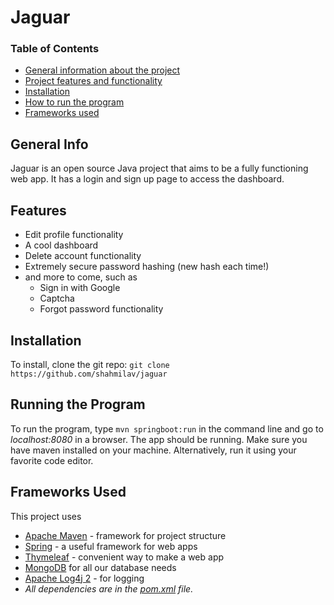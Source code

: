 # Jaguar

### Table of Contents
* [General information about the project](#general-info)
* [Project features and functionality](#features)
* [Installation](#installation)
* [How to run the program](#running-the-program)
* [Frameworks used](#frameworks-used)

## General Info
Jaguar is an open source Java project that aims to be a fully functioning web app. It has a login and sign up page to
access the dashboard.

## Features
- Edit profile functionality
- A cool dashboard
- Delete account functionality
- Extremely secure password hashing (new hash each time!)
- and more to come, such as
    - Sign in with Google
    - Captcha
    - Forgot password functionality

## Installation
To install, clone the git repo: 
```git clone https://github.com/shahmilav/jaguar```

## Running the Program
To run the program, type ```mvn springboot:run``` in the command line and go to _localhost:8080_ in a browser. The app
should be running. Make sure you have maven installed on your machine. Alternatively, run it using your favorite code
editor.

## Frameworks Used
This project uses

- [Apache Maven](https://maven.apache.org/) - framework for project structure
- [Spring](https://spring.io/) - a useful framework for web apps
- [Thymeleaf](https://www.thymeleaf.org/) - convenient way to make a web app
- [MongoDB](https://www.mongodb.com/) for all our database needs
- [Apache Log4j 2](https://logging.apache.org/log4j/2.x/) - for logging
- _All dependencies are in the [pom.xml](https://github.com/shahmilav/jaguar/blob/main/pom.xml) file._
